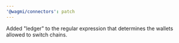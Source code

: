 ```yaml
---
'@wagmi/connectors': patch
---
```


Added "ledger" to the regular expression that determines the wallets allowed to switch chains.
